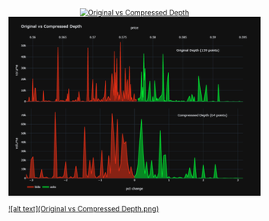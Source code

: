 
<div>
    <a href="https://plotly.com/~tikhon.radk/11/?share_key=VWbWa0YiRNyAt8eJR6nK1t" target="_blank" title="Original vs Compressed Depth" style="display: block; text-align: center;"><img src="https://plotly.com/~tikhon.radk/11.png?share_key=VWbWa0YiRNyAt8eJR6nK1t" alt="Original vs Compressed Depth" style="max-width: 100%;width: 600px;"  width="600" onerror="this.onerror=null;this.src='https://plotly.com/404.png';" /></a>
</div>



<img src="Original vs Compressed Depth.png" width="1000">



[![alt text](Original vs Compressed Depth.png)]([https://link-url.com/](https://plotly.com/~tikhon.radk/11/?share_key=VWbWa0YiRNyAt8eJR6nK1t))
